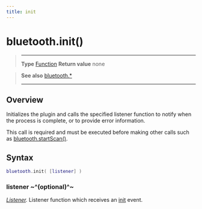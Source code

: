 ```yaml
---
title: init
---
```

# bluetooth.init()

> --------------------- ------------------------------------------------------------------------------------------
> __Type__              [Function](https://docs.coronalabs.com/api/type/Function.html)
> __Return value__      none


> __See also__          [bluetooth.*](/plugin/bluetooth/)
> --------------------- ------------------------------------------------------------------------------------------

## Overview

Initializes the plugin and calls the specified listener function to notify when the process is complete, or to provide error information.

This call is required and must be executed before making other calls such as [bluetooth.startScan()](/plugin/bluetooth/startScan).


## Syntax
```lua
bluetooth.init( [listener] )
```
### listener ~^(optional)^~
_[Listener](https://docs.coronalabs.com/api/type/Listener.html)._ Listener function which receives an [init](/plugin/bluetooth/event/init/) event.
